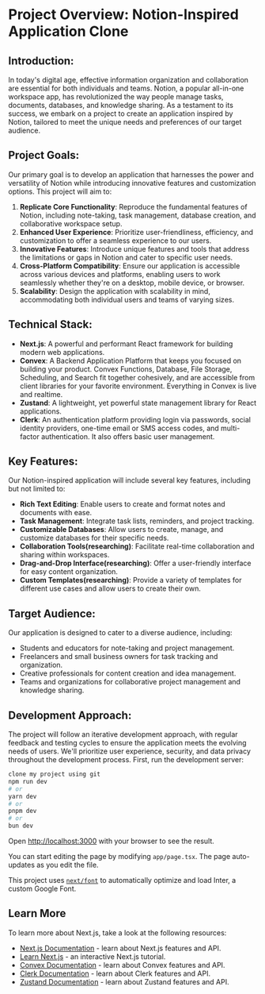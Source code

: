 # Project Overview: Notion-Inspired Application Clone

## Introduction:

In today's digital age, effective information organization and collaboration are essential for both individuals and teams. Notion, a popular all-in-one workspace app, has revolutionized the way people manage tasks, documents, databases, and knowledge sharing. As a testament to its success, we embark on a project to create an application inspired by Notion, tailored to meet the unique needs and preferences of our target audience.

## Project Goals:

Our primary goal is to develop an application that harnesses the power and versatility of Notion while introducing innovative features and customization options. This project will aim to:

1. **Replicate Core Functionality**: Reproduce the fundamental features of Notion, including note-taking, task management, database creation, and collaborative workspace setup.
2. **Enhanced User Experience**: Prioritize user-friendliness, efficiency, and customization to offer a seamless experience to our users.
3. **Innovative Features**: Introduce unique features and tools that address the limitations or gaps in Notion and cater to specific user needs.
4. **Cross-Platform Compatibility**: Ensure our application is accessible across various devices and platforms, enabling users to work seamlessly whether they're on a desktop, mobile device, or browser.
5. **Scalability**: Design the application with scalability in mind, accommodating both individual users and teams of varying sizes.

## Technical Stack:

- **Next.js**: A powerful and performant React framework for building modern web applications.
- **Convex**: A Backend Application Platform that keeps you focused on building your product. Convex Functions, Database, File Storage, Scheduling, and Search fit together cohesively, and are accessible from client libraries for your favorite environment. Everything in Convex is live and realtime.
- **Zustand**: A lightweight, yet powerful state management library for React applications.
- **Clerk**: An authentication platform providing login via passwords, social identity providers, one-time email or SMS access codes, and multi-factor authentication. It also offers basic user management.

## Key Features:

Our Notion-inspired application will include several key features, including but not limited to:

- **Rich Text Editing**: Enable users to create and format notes and documents with ease.
- **Task Management**: Integrate task lists, reminders, and project tracking.
- **Customizable Databases**: Allow users to create, manage, and customize databases for their specific needs.
- **Collaboration Tools(researching)**: Facilitate real-time collaboration and sharing within workspaces.
- **Drag-and-Drop Interface(researching)**: Offer a user-friendly interface for easy content organization.
- **Custom Templates(researching)**: Provide a variety of templates for different use cases and allow users to create their own.

## Target Audience:

Our application is designed to cater to a diverse audience, including:

- Students and educators for note-taking and project management.
- Freelancers and small business owners for task tracking and organization.
- Creative professionals for content creation and idea management.
- Teams and organizations for collaborative project management and knowledge sharing.

## Development Approach:

The project will follow an iterative development approach, with regular feedback and testing cycles to ensure the application meets the evolving needs of users. We'll prioritize user experience, security, and data privacy throughout the development process.
First, run the development server:

```bash
clone my project using git
npm run dev
# or
yarn dev
# or
pnpm dev
# or
bun dev
```

Open [http://localhost:3000](http://localhost:3000) with your browser to see the result.

You can start editing the page by modifying `app/page.tsx`. The page auto-updates as you edit the file.

This project uses [`next/font`](https://nextjs.org/docs/basic-features/font-optimization) to automatically optimize and load Inter, a custom Google Font.

## Learn More

To learn more about Next.js, take a look at the following resources:

- [Next.js Documentation](https://nextjs.org/docs) - learn about Next.js features and API.
- [Learn Next.js](https://nextjs.org/learn) - an interactive Next.js tutorial.
- [Convex Documentation](https://docs.convex.dev/) - learn about Convex features and API.
- [Clerk Documentation](https://clerk.com/docs) - learn about Clerk features and API.
- [Zustand Documentation](https://docs.pmnd.rs/zustand/getting-started/introduction) - learn about Zustand features and API.


<!-- ## Deploy on Vercel

The easiest way to deploy your Next.js app is to use the [Vercel Platform](https://vercel.com/new?utm_medium=default-template&filter=next.js&utm_source=create-next-app&utm_campaign=create-next-app-readme) from the creators of Next.js.

Check out our [Next.js deployment documentation](https://nextjs.org/docs/deployment) for more details. -->
